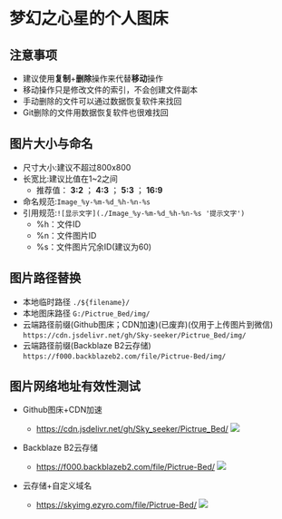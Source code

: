 # 梦幻之心星的个人图床

## 注意事项
- 建议使用**复制**+**删除**操作来代替**移动**操作
- 移动操作只是修改文件的索引，不会创建文件副本
- 手动删除的文件可以通过数据恢复软件来找回
- Git删除的文件用数据恢复软件也很难找回


## 图片大小与命名

- 尺寸大小:建议不超过800x800
- 长宽比:建议比值在1~2之间
  - 推荐值： **3:2** ； **4:3** ； **5:3** ； **16:9**
- 命名规范:`Image_%y-%m-%d_%h-%n-%s`
- 引用规范:`![显示文字](./Image_%y-%m-%d_%h-%n-%s '提示文字')`
  - %h：文件ID
  - %n：文件图片ID
  - %s：文件图片冗余ID(建议为60)


## 图片路径替换

- 本地临时路径
 `./${filename}/`
- 本地图床路径
 `G:/Pictrue_Bed/img/`
- 云端路径前缀(Github图床；CDN加速)(已废弃)(仅用于上传图片到微信)
 `https://cdn.jsdelivr.net/gh/Sky-seeker/Pictrue_Bed/img/`
- 云端路径前缀(Backblaze B2云存储)
 `https://f000.backblazeb2.com/file/Pictrue-Bed/img/`


## 图片网络地址有效性测试

- Github图床+CDN加速
  - https://cdn.jsdelivr.net/gh/Sky_seeker/Pictrue_Bed/
  ![](https://cdn.jsdelivr.net/gh/Sky_seeker/Pictrue_Bed/img/2020/Image_0000-00-00_00-00-00.jpg)

- Backblaze B2云存储
  - https://f000.backblazeb2.com/file/Pictrue-Bed/
  ![](https://f000.backblazeb2.com/file/Pictrue-Bed/img/2020/Image_0000-00-00_00-00-00.jpg)
  
- 云存储+自定义域名
  - https://skyimg.ezyro.com/file/Pictrue-Bed/
  ![](https://skyimg.ezyro.com/file/Pictrue-Bed/img/2020/Image_0000-00-00_00-00-00.jpg)  


